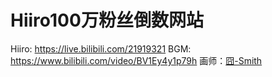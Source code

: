 # Hiiro100万粉丝倒数网站

Hiiro: <https://live.bilibili.com/21919321>
BGM: <https://www.bilibili.com/video/BV1Ey4y1p79h>
画师：[囧-Smith](https://space.bilibili.com/9321812/)
